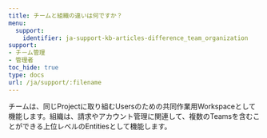 ```yaml
---
title: チームと組織の違いは何ですか？
menu:
  support:
    identifier: ja-support-kb-articles-difference_team_organization
support:
- チーム管理
- 管理者
toc_hide: true
type: docs
url: /ja/support/:filename
---
```


チームは、同じProjectに取り組むUsersのための共同作業用Workspaceとして機能します。組織は、請求やアカウント管理に関連して、複数のTeamsを含むことができる上位レベルのEntitiesとして機能します。